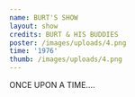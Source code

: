 ```yaml
---
name: BURT'S SHOW
layout: show
credits: BURT & HIS BUDDIES
poster: /images/uploads/4.png
time: '1976'
thumb: /images/uploads/4.png
---
```

ONCE UPON A TIME....

